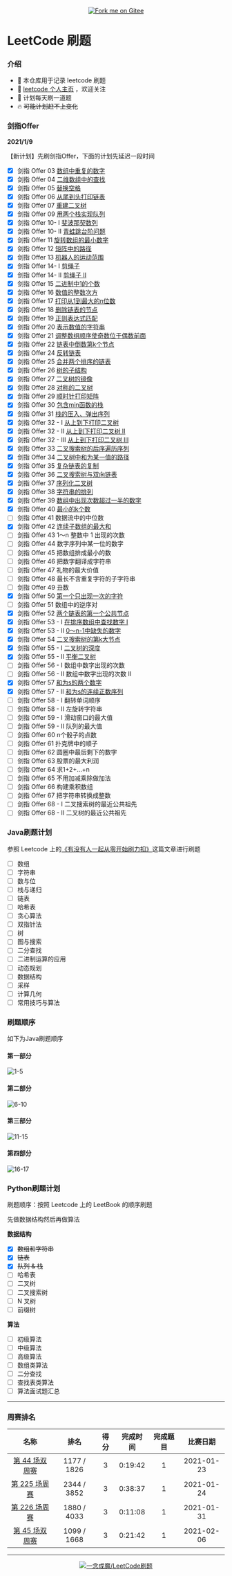<p align='center'>
<a href='https://gitee.com/eternidad33/leetcode'><img src='https://gitee.com/eternidad33/leetcode/widgets/widget_6.svg' alt='Fork me on Gitee'></img></a></p>

# LeetCode 刷题

### 介绍

- 🌴 本仓库用于记录 leetcode 刷题
- 👋 [leetcode 个人主页](https://leetcode-cn.com/u/eternidad/) ，欢迎关注
- 🚀 计划每天刷一道题
- 🔥 ~~可能计划赶不上变化~~

### 剑指Offer

**2021/1/9**

【新计划】先刷剑指Offer，下面的计划先延迟一段时间

- [x] 剑指 Offer 03 [数组中重复的数字](/剑指Offer/剑指Offer03数组中重复的数字.java)
- [x] 剑指 Offer 04 [二维数组中的查找](/剑指Offer/剑指Offer04二维数组中的查找.java)
- [x] 剑指 Offer 05 [替换空格](/剑指Offer/剑指Offer05替换空格.java)
- [x] 剑指 Offer 06 [从尾到头打印链表](/剑指Offer/剑指Offer06从尾到头打印链表.java)
- [x] 剑指 Offer 07 [重建二叉树](/剑指Offer/剑指Offer07重建二叉树.java)
- [x] 剑指 Offer 09 [用两个栈实现队列](/剑指Offer/剑指Offer09用两个栈实现队列.java)
- [x] 剑指 Offer 10- I [斐波那契数列](/剑指Offer/剑指Offer10-I斐波那契数列.java)
- [x] 剑指 Offer 10- II [青蛙跳台阶问题](/剑指Offer/剑指Offer10-II青蛙跳台阶问题.java)
- [x] 剑指 Offer 11 [旋转数组的最小数字](/剑指Offer/剑指Offer11旋转数组的最小数字.java)
- [x] 剑指 Offer 12 [矩阵中的路径](/剑指Offer/剑指Offer12矩阵中的路径.java)
- [x] 剑指 Offer 13 [机器人的运动范围](/剑指Offer/剑指Offer13机器人的运动范围.java)
- [x] 剑指 Offer 14- I [剪绳子](/剑指Offer/剑指Offer14-I剪绳子.java)
- [x] 剑指 Offer 14- II [剪绳子 II](/剑指Offer/剑指Offer14-II剪绳子II.java)
- [x] 剑指 Offer 15 [二进制中1的个数](/剑指Offer/剑指Offer15二进制中1的个数.java)
- [x] 剑指 Offer 16 [数值的整数次方](剑指Offer/剑指Offer16数值的整数次方.java)
- [x] 剑指 Offer 17 [打印从1到最大的n位数](剑指Offer/剑指Offer17打印从1到最大的n位数.java)
- [x] 剑指 Offer 18 [删除链表的节点](剑指Offer/剑指Offer18删除链表的节点.java)
- [x] 剑指 Offer 19 [正则表达式匹配](剑指Offer/剑指Offer19正则表达式匹配.java)
- [x] 剑指 Offer 20 [表示数值的字符串](剑指Offer/剑指Offer20表示数值的字符串.java)
- [x] 剑指 Offer 21 [调整数组顺序使奇数位于偶数前面](剑指Offer/剑指Offer21调整数组顺序使奇数位于偶数前面.java)
- [x] 剑指 Offer 22 [链表中倒数第k个节点](剑指Offer/剑指Offer22链表中倒数第k个节点.java)
- [x] 剑指 Offer 24 [反转链表](剑指Offer/剑指Offer24反转链表.java)
- [x] 剑指 Offer 25 [合并两个排序的链表](剑指Offer/剑指Offer25合并两个排序的链表.java)
- [x] 剑指 Offer 26 [树的子结构](剑指Offer/剑指Offer26树的子结构.java)
- [x] 剑指 Offer 27 [二叉树的镜像](剑指Offer/剑指Offer27二叉树的镜像.java)
- [x] 剑指 Offer 28 [对称的二叉树](剑指Offer/剑指Offer28对称的二叉树.java)
- [x] 剑指 Offer 29 [顺时针打印矩阵](剑指Offer/剑指Offer29顺时针打印矩阵.java)
- [x] 剑指 Offer 30 [包含min函数的栈](剑指Offer/剑指Offer30包含min函数的栈.java)
- [x] 剑指 Offer 31 [栈的压入、弹出序列](剑指Offer/剑指Offer31栈的压入、弹出序列.java)
- [x] 剑指 Offer 32 - I [从上到下打印二叉树](剑指Offer/剑指Offer32-I从上到下打印二叉树.java)
- [x] 剑指 Offer 32 - II [从上到下打印二叉树 II](剑指Offer/剑指Offer32-II从上到下打印二叉树II.java)
- [x] 剑指 Offer 32 - III [从上到下打印二叉树 III](剑指Offer/剑指Offer32-III从上到下打印二叉树III.java)
- [x] 剑指 Offer 33 [二叉搜索树的后序遍历序列](剑指Offer/剑指Offer33二叉搜索树的后序遍历序列.java)
- [x] 剑指 Offer 34 [二叉树中和为某一值的路径](剑指Offer/剑指Offer34二叉树中和为某一值的路径.java)
- [x] 剑指 Offer 35 [复杂链表的复制](剑指Offer/剑指Offer35复杂链表的复制.java)
- [x] 剑指 Offer 36 [二叉搜索树与双向链表](剑指Offer/剑指Offer36二叉搜索树与双向链表.java)
- [x] 剑指 Offer 37 [序列化二叉树](剑指Offer/剑指Offer37序列化二叉树.java)
- [x] 剑指 Offer 38 [字符串的排列](剑指Offer/剑指Offer38字符串的排列.java)
- [x] 剑指 Offer 39 [数组中出现次数超过一半的数字](剑指Offer/剑指Offer39数组中出现次数超过一半的数字.java)
- [x] 剑指 Offer 40 [最小的k个数](剑指Offer/剑指Offer40最小的k个数.java)
- [ ] 剑指 Offer 41 数据流中的中位数
- [x] 剑指 Offer 42 [连续子数组的最大和](剑指Offer/剑指Offer42连续子数组的最大和.java)
- [ ] 剑指 Offer 43 1～n 整数中 1 出现的次数
- [ ] 剑指 Offer 44 数字序列中某一位的数字
- [ ] 剑指 Offer 45 把数组排成最小的数
- [ ] 剑指 Offer 46 把数字翻译成字符串
- [ ] 剑指 Offer 47 礼物的最大价值
- [ ] 剑指 Offer 48 最长不含重复字符的子字符串
- [ ] 剑指 Offer 49 丑数
- [x] 剑指 Offer 50 [第一个只出现一次的字符](剑指Offer/剑指Offer50第一个只出现一次的字符.java)
- [ ] 剑指 Offer 51 数组中的逆序对
- [x] 剑指 Offer 52 [两个链表的第一个公共节点](剑指Offer/剑指Offer52两个链表的第一个公共节点.java)
- [x] 剑指 Offer 53 - I [在排序数组中查找数字 I](剑指Offer/剑指Offer53-I在排序数组中查找数字I.java)
- [x] 剑指 Offer 53 - II [0～n-1中缺失的数字](剑指Offer/剑指Offer53-II0～n-1中缺失的数字.java)
- [x] 剑指 Offer 54 [二叉搜索树的第k大节点](剑指Offer/剑指Offer54二叉搜索树的第k大节点.java)
- [x] 剑指 Offer 55 - I [二叉树的深度](剑指Offer/剑指Offer55-I二叉树的深度.java)
- [x] 剑指 Offer 55 - II [平衡二叉树](剑指Offer/剑指Offer55-II平衡二叉树.java)
- [ ] 剑指 Offer 56 - I 数组中数字出现的次数
- [ ] 剑指 Offer 56 - II 数组中数字出现的次数 II
- [x] 剑指 Offer 57 [和为s的两个数字](剑指Offer/剑指Offer57和为s的两个数字.java)
- [x] 剑指 Offer 57 - II [和为s的连续正数序列](剑指Offer/剑指Offer57-II和为s的连续正数序列.java)
- [ ] 剑指 Offer 58 - I 翻转单词顺序
- [ ] 剑指 Offer 58 - II 左旋转字符串
- [ ] 剑指 Offer 59 - I 滑动窗口的最大值
- [ ] 剑指 Offer 59 - II 队列的最大值
- [ ] 剑指 Offer 60 n个骰子的点数
- [ ] 剑指 Offer 61 扑克牌中的顺子
- [ ] 剑指 Offer 62 圆圈中最后剩下的数字
- [ ] 剑指 Offer 63 股票的最大利润
- [ ] 剑指 Offer 64 求1+2+…+n
- [ ] 剑指 Offer 65 不用加减乘除做加法
- [ ] 剑指 Offer 66 构建乘积数组
- [ ] 剑指 Offer 67 把字符串转换成整数
- [ ] 剑指 Offer 68 - I 二叉搜索树的最近公共祖先
- [ ] 剑指 Offer 68 - II 二叉树的最近公共祖先

### Java刷题计划

参照 Leetcode 上的[《有没有人一起从零开始刷力扣》](https://leetcode-cn.com/circle/article/48kq9d/)这篇文章进行刷题

- [ ] 数组
- [ ] 字符串
- [ ] 数与位
- [ ] 栈与递归
- [ ] 链表
- [ ] 哈希表
- [ ] 贪心算法
- [ ] 双指针法
- [ ] 树
- [ ] 图与搜索
- [ ] 二分查找
- [ ] 二进制运算的应用
- [ ] 动态规划
- [ ] 数据结构
- [ ] 采样
- [ ] 计算几何
- [ ] 常用技巧与算法

### 刷题顺序

如下为Java刷题顺序

#### 第一部分

![1-5](https://cdn.jsdelivr.net/gh/eternidad33/picbed@master/img/0105.png)

#### 第二部分

![6-10](https://cdn.jsdelivr.net/gh/eternidad33/picbed@master/img/0610.png)

#### 第三部分

![11-15](https://cdn.jsdelivr.net/gh/eternidad33/picbed@master/img/1115.png)

#### 第四部分

![16-17](https://cdn.jsdelivr.net/gh/eternidad33/picbed@master/img/1617.png)

### Python刷题计划

刷题顺序：按照 Leetcode 上的 LeetBook 的顺序刷题

先做数据结构然后再做算法

**数据结构**

- [x] ~~数组和字符串~~
- [x] ~~链表~~
- [x] ~~队列 & 栈~~
- [ ] 哈希表
- [ ] 二叉树
- [ ] 二叉搜索树
- [ ] N 叉树
- [ ] 前缀树

**算法**

- [ ] 初级算法
- [ ] 中级算法
- [ ] 高级算法
- [ ] 数组类算法
- [ ] 二分查找
- [ ] 查找表类算法
- [ ] 算法面试题汇总

---

### 周赛排名

|                             名称                             |    排名     | 得分 | 完成时间 | 完成题目 |  比赛日期  |
| :----------------------------------------------------------: | :---------: | :--: | :------: | :------: | :--------: |
| [第 44 场双周赛](https://leetcode-cn.com/contest/biweekly-contest-44/) | 1177 / 1826 |  3   | 0:19:42  |    1     | 2021-01-23 |
| [第 225 场周赛](https://leetcode-cn.com/contest/weekly-contest-225/) | 2344 / 3852 |  3   | 0:38:37  |    1     | 2021-01-24 |
| [第 226 场周赛](https://leetcode-cn.com/contest/weekly-contest-226/) | 1880 / 4033 |  3   | 0:11:08  |    1     | 2021-01-31 |
| [第 45 场双周赛](https://leetcode-cn.com/contest/biweekly-contest-45) | 1099 / 1668 |  3   | 0:21:42  |    1     | 2021-02-06 |



---

<p align='center'>
<a href='https://gitee.com/eternidad33/leetcode'><img src='https://gitee.com/eternidad33/leetcode/widgets/widget_card.svg?colors=393222,ebdfc1,fffae5,d8ca9f,393222,a28b40' alt='一念成魔/LeetCode刷题'></img></a></p>
